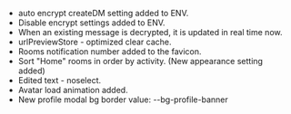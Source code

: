 - auto encrypt createDM setting added to ENV.
- Disable encrypt settings added to ENV.
- When an existing message is decrypted, it is updated in real time now.
- urlPreviewStore - optimized clear cache.
- Rooms notification number added to the favicon.
- Sort "Home" rooms in order by activity. (New appearance setting added)
- Edited text - noselect.
- Avatar load animation added.
- New profile modal bg border value: --bg-profile-banner
